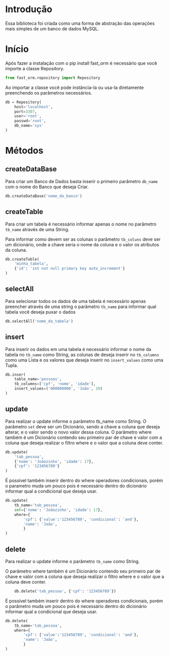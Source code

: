 # Introdução

Essa biblioteca foi criada como uma forma de abstração das operações mais simples
de um banco de dados MySQL.

# Início

Após fazer a instalação com o pip install fast_orm
é necessário que você importe a classe Repository.

```python
from fast_orm.repository import Repository
```

Ao importar a classe você pode instância-la ou
usa-la diretamente preenchendo os parâmetros necessários.

```python
db = Repository(
    host='localhost', 
    port=3307, 
    user='root', 
    passwd='root', 
    db_name='sys'
)
```

# Métodos 

## createDataBase

Para criar um Banco de Dados basta inserir o primeiro
parâmetro `db_name` com o nome do Banco que deseja Criar.

```python
db.createDataBase('nome_do_banco')
```

## createTable

Para criar um tabela é necessário informar apenas o nome
no parâmetro `tb_name` através  de uma String.

Para informar como devem ser as colunas o parâmetro
`tb_coluns` deve ser um dicionário, onde a chave seria o nome 
da coluna e o valor os atributos da coluna.

```python
db.createTable(
    'minha_tabela', 
    {'id': 'int not null primary key auto_increment'}
)
```

## selectAll

Para selecionar todos os dados de uma tabela 
é necessário apenas preencher através de uma
string o parâmetro `tb_name` para informar 
qual tabela você deseja puxar o dados

```python
db.selectAll('nome_da_tabela') 
```

## insert

Para inserir os dados em uma tabela é necessário informar o nome da tabela no `tb_name` como String, as colunas de deseja inserir no `tb_columns` como uma Lista e os valores que deseja inserir no `insert_values` como uma Tupla.

```python
db.inser(
    table_name='pessoas',
    tb_columns=['cpf', 'nome', 'idade'], 
    insert_values=('000000000', 'João', 19)
)
```

## update

Para realizar o update informe o parâmetro tb_name como String.
O parâmetro `set` deve ser um Dicionário, sendo a chave a coluna que deseja alterar,
e o valor sendo o novo valor dessa coluna.
O parâmetro where também é um Dicionário contendo seu primeiro par de chave e valor com a coluna que deseja
realizar o filtro where e o valor que a coluna deve conter.

```python
db.update(
    'tab_pessoa',
    {'nome': 'Joãozinho', 'idade': 17},
    {'cpf': '123456789'}
)
```

É possível também inserir dentro do where operadores condicionais, porém o parametro muda um pouco
pois é necessário dentro do dicionário informar qual a condicional que deseja usar.

```python
db.update(
    tb_name='tab_pessoa',
    set={'nome': 'Joãozinho', 'idade': 17},
    where={
        'cpf': {'value':'123456789', 'condicional': 'and'}, 
        'name': 'João',
        }
)
```

## delete

Para realizar o update informe o parâmetro `tb_name` como String.

O parâmetro where também é um Dicionário contendo seu primeiro par de chave e valor com a coluna que deseja
realizar o filtro where e o valor que a coluna deve conter.

```python
    db.delete('tab_pessoa', {'cpf': '123456789'})
```

É possível também inserir dentro do where operadores condicionais, porém o parâmetro muda um pouco
pois é necessário dentro do dicionário informar qual a condicional que deseja usar.

```python
db.delete(
    tb_name='tab_pessoa',
    where={
        'cpf': {'value':'123456789', 'condicional': 'and'}, 
        'name': 'João',
        }
)
```